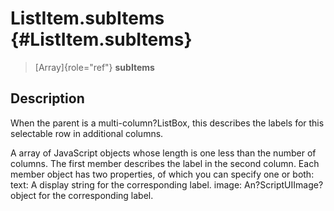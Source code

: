 ListItem.subItems {#ListItem.subItems}
=================

> [Array]{role="ref"} **subItems**

Description
-----------

When the parent is a multi-column?ListBox, this describes the labels for
this selectable row in additional columns.

A array of JavaScript objects whose length is one less than the number
of columns. The first member describes the label in the second column.
Each member object has two properties, of which you can specify one or
both: text: A display string for the corresponding label. image:
An?ScriptUIImage?object for the corresponding label.
